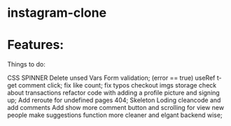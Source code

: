 # instagram-clone

# Features:

Things to do:

CSS SPINNER
Delete unsed Vars
Form validation; (error == true)
useRef t- get comment click;
fix like count;
fix typos
checkout imgs storage
check about transactions
refactor code with adding a profile picture and signing up;
Add reroute for undefined pages 404;
Skeleton Loding
cleancode and add comments
Add show more comment button and scrolling for view new people
make suggestions function more cleaner and elgant backend wise;

